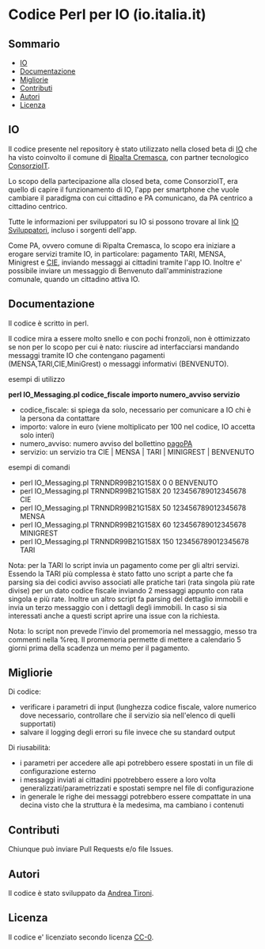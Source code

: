 # Codice Perl per IO (io.italia.it)

## Sommario

- [IO](#IO)
- [Documentazione](#Documentazione)
- [Migliorie](#Migliorie)
- [Contributi](#Contributi)
- [Autori](#Autori)
- [Licenza](#licenza)

## IO

Il codice presente nel repository è stato utilizzato nella closed beta di [IO](https://io.italia.it) che ha visto 
coinvolto il comune di [Ripalta Cremasca](https://www.comune.ripaltacremasca.cr.it),
con partner tecnologico [ConsorzioIT](https://www.consorzioit.net).

Lo scopo della partecipazione alla closed beta, come ConsorzioIT, era quello di capire
il funzionamento di IO, l'app per smartphone che vuole cambiare il paradigma con 
cui cittadino e PA comunicano, da PA centrico a cittadino centrico.

Tutte le informazioni per sviluppatori su IO si possono trovare al link
[IO Sviluppatori](https://io.italia.it/sviluppatori/), incluso i sorgenti dell'app.

Come PA, ovvero comune di Ripalta Cremasca, lo scopo era iniziare a erogare servizi
tramite IO, in particolare: pagamento TARI, MENSA, Minigrest e [CIE](https://www.ipzs.it/ext/carta_identita_elettronica_prodotti.html),
inviando messaggi ai cittadini tramite l'app IO. Inoltre e' possibile
inviare un messaggio di Benvenuto dall'amministrazione comunale, quando
un cittadino attiva IO.

## Documentazione

Il codice è scritto in perl.

Il codice mira a essere molto snello e con pochi fronzoli, non è ottimizzato
se non per lo scopo per cui è nato: riuscire ad interfacciarsi mandando messaggi tramite IO
che contengano pagamenti (MENSA,TARI,CIE,MiniGrest) o messaggi informativi (BENVENUTO).

esempi di utilizzo

**perl IO_Messaging.pl codice_fiscale importo numero_avviso servizio**
  
* codice_fiscale: si spiega da solo, necessario per comunicare a IO chi è la persona da contattare
* importo: valore in euro (viene moltiplicato per 100 nel codice, IO accetta solo interi)
* numero_avviso: numero avviso del bollettino [pagoPA](https://www.agid.gov.it/it/piattaforme/pagopa)
* servizio: un servizio tra CIE | MENSA | TARI | MINIGREST | BENVENUTO 

esempi di comandi

* perl IO_Messaging.pl TRNNDR99B21G158X 0 0 BENVENUTO 
* perl IO_Messaging.pl TRNNDR99B21G158X 20 123456789012345678 CIE
* perl IO_Messaging.pl TRNNDR99B21G158X 50 123456789012345678 MENSA
* perl IO_Messaging.pl TRNNDR99B21G158X 60 123456789012345678 MINIGREST
* perl IO_Messaging.pl TRNNDR99B21G158X 150 123456789012345678 TARI 

Nota: per la TARI lo script invia un pagamento come per gli altri servizi. Essendo 
la TARI più complessa è stato fatto uno script a parte che fa parsing sia
dei codici avviso associati alle pratiche tari (rata singola più rate divise)
per un dato codice fiscale inviando 2 messaggi appunto con rata singola
e più rate. Inoltre un altro script fa parsing del dettaglio immobili e invia
un terzo messaggio con i dettagli degli immobili. In caso si sia interessati
anche a questi script aprire una issue con la richiesta.

Nota: lo script non prevede l'invio del promemoria nel messaggio, messo tra
commenti nella %req. Il promemoria permette di mettere a calendario 5 giorni
prima della scadenza un memo per il pagamento.
  
## Migliorie

Di codice:
- verificare i parametri di input (lunghezza codice fiscale, valore numerico dove necessario, controllare che il servizio sia nell'elenco di quelli supportati)
- salvare il logging degli errori su file invece che su standard output

Di riusabilità:
- i parametri per accedere alle api potrebbero essere spostati in un file di configurazione esterno
- i messaggi inviati ai cittadini ppotrebbero essere a loro volta generalizzati/parametrizzati e spostati sempre nel file di configurazione
- in generale le righe dei messaggi potrebbero essere compattate in una decina visto che la struttura è la medesima, ma cambiano i contenuti

## Contributi
Chiunque può inviare Pull Requests e/o file Issues.

## Autori
Il codice è stato sviluppato da [Andrea Tironi](https://www.linkedin.com/in/andrea-tironi-381b6a52/).

## Licenza
Il codice e' licenziato secondo licenza [CC-0](https://creativecommons.org/choose/zero/?lang=it).






